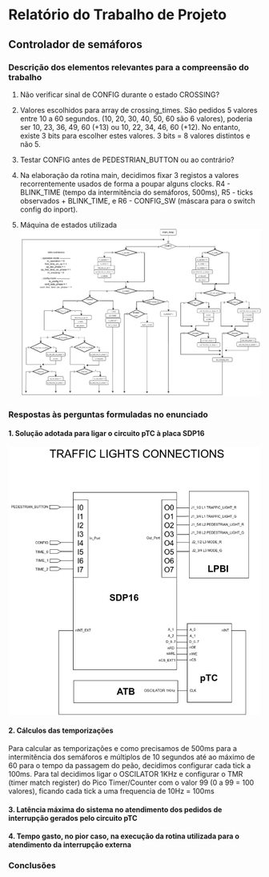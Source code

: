 # Relatório do Trabalho de Projeto

## Controlador de semáforos



### Descrição dos elementos relevantes para a compreensão do trabalho

1. Não verificar sinal de CONFIG durante o estado CROSSING?

2. Valores escolhidos para array de crossing_times. São pedidos 5 valores entre 10 a 60 segundos. (10, 20, 30, 40, 50, 60 são 6 valores), poderia ser 10, 23, 36, 49, 60 (+13) ou 10, 22, 34, 46, 60 (+12). No entanto, existe 3 bits para escolher estes valores. 3 bits = 8 valores distintos e não 5.
3. Testar CONFIG antes de PEDESTRIAN_BUTTON ou ao contrário?
4. Na elaboração da rotina main, decidimos fixar 3 registos a valores recorrentemente usados de forma a poupar alguns clocks. R4 - BLINK_TIME (tempo da intermitẽncia do semáforos, 500ms), R5 - ticks observados + BLINK_TIME, e R6 - CONFIG_SW (máscara para o switch config do inport).
5. Máquina de estados utilizada
   ![stateMachine](./stateMachine.drawio.png)


### Respostas às perguntas formuladas no enunciado

#### 1. Solução adotada para ligar o circuito pTC à placa SDP16

![traffic_lights_connections.drawio](../../images/traffic_lights_connections.drawio.png)

#### 2. Cálculos das temporizações

Para calcular as temporizações e como precisamos de 500ms para a intermitẽncia dos semáforos e múltiplos de 10 segundos até ao máximo de 60 para o tempo da passagem do peão, decidimos configurar cada tick a 100ms. Para tal decidimos ligar o OSCILATOR 1KHz e configurar o TMR (timer match register) do Pico Timer/Counter com o valor 99 (0 a 99 = 100 valores), ficando cada tick a uma frequencia de 10Hz = 100ms

#### 3. Latência máxima do sistema no atendimento dos pedidos de interrupção gerados pelo circuito pTC



#### 4. Tempo gasto, no pior caso, na execução da rotina utilizada para o atendimento da interrupção externa



### Conclusões



